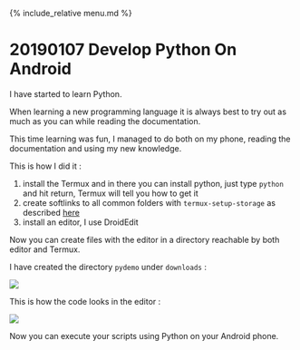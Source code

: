 {% include_relative menu.md %}

# 20190107 Develop Python On Android

I have started to learn Python.

When learning a new programming language it is always best to try out as much as you can while reading the documentation.

This time learning was fun, I managed to do both on my phone, reading the documentation and using my new knowledge.

This is how I did it :

1. install the Termux and in there you can install python, just type <code>python</code> and hit return, Termux will tell you how to get it
2. create softlinks to all common folders with <code>termux-setup-storage</code> as described [here](https://wiki.termux.com/wiki/Internal_and_external_storage)
3. install an editor, I use DroidEdit

Now you can create files with the editor in a directory reachable by both editor and Termux.

I have created the directory <code>pydemo</code> under <code>downloads</code> :

![](https://dl.dropboxusercontent.com/s/jtzp5wj0mwrpds1/Screenshot_20190107-194610.png?dl=0)

This is how the code looks in the editor :

![](https://dl.dropboxusercontent.com/s/6agkrdwr20s1w2r/Screenshot_20190107-194336.png?dl=0)

Now you can execute your scripts using Python on your Android phone.
